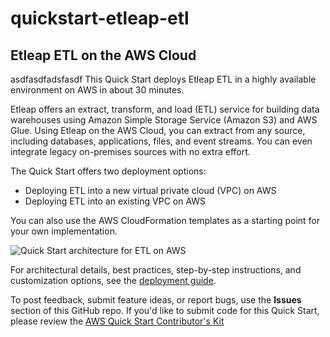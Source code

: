 # quickstart-etleap-etl
## Etleap ETL on the AWS Cloud
asdfasdfadsfasdf
This Quick Start deploys Etleap ETL in a highly available environment on AWS in about 30 minutes.

Etleap offers an extract, transform, and load (ETL) service for building data warehouses using Amazon Simple Storage Service (Amazon S3) and AWS Glue. Using Etleap on the AWS Cloud, you can extract from any source, including databases, applications, files, and event streams. You can even integrate legacy on-premises sources with no extra effort.

The Quick Start offers two deployment options:

- Deploying ETL into a new virtual private cloud (VPC) on AWS
- Deploying ETL into an existing VPC on AWS

You can also use the AWS CloudFormation templates as a starting point for your own implementation.

![Quick Start architecture for ETL on AWS](https://aws-quickstart.github.io/quickstart-etleap-etl/images/etleap-architecture-diagram.png)

For architectural details, best practices, step-by-step instructions, and customization options, see the 
[deployment guide](https://aws-quickstart.github.io/quickstart-etleap-etl/).

To post feedback, submit feature ideas, or report bugs, use the **Issues** section of this GitHub repo.
If you'd like to submit code for this Quick Start, please review the [AWS Quick Start Contributor's Kit](https://aws-quickstart.github.io/)
